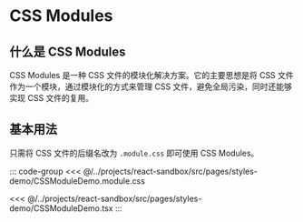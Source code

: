 # CSS Modules

## 什么是 CSS Modules

CSS Modules 是一种 CSS 文件的模块化解决方案。它的主要思想是将 CSS 文件作为一个模块，通过模块化的方式来管理 CSS 文件，避免全局污染，同时还能够实现 CSS 文件的复用。

## 基本用法

只需将 CSS 文件的后缀名改为 `.module.css` 即可使用 CSS Modules。

::: code-group
<<< @/../projects/react-sandbox/src/pages/styles-demo/CSSModuleDemo.module.css

<<< @/../projects/react-sandbox/src/pages/styles-demo/CSSModuleDemo.tsx
:::